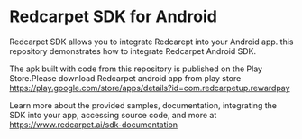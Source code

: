 # Redcarpet SDK for Android

Redcarpet SDK  allows you to integrate Redcarept into your Android app. this repository demonstrates how to integrate Redcarpet Android SDK.

The apk built with code from this repository is published on the Play Store.Please download Redcarpet android app from play store https://play.google.com/store/apps/details?id=com.redcarpetup.rewardpay

Learn more about the provided samples, documentation, integrating the SDK into your app, accessing source code, and more at https://www.redcarpet.ai/sdk-documentation


